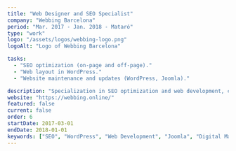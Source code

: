 ```yaml
---
title: "Web Designer and SEO Specialist"
company: "Webbing Barcelona"
period: "Mar. 2017 - Jan. 2018 - Mataró"
type: "work"
logo: "/assets/logos/webbing-logo.png"
logoAlt: "Logo of Webbing Barcelona"

tasks:
  - "SEO optimization (on-page and off-page)."
  - "Web layout in WordPress."
  - "Website maintenance and updates (WordPress, Joomla)."

description: "Specialization in SEO optimization and web development, combining positioning techniques with design and website maintenance."
website: "https://webbing.online/"
featured: false
current: false
order: 6
startDate: 2017-03-01
endDate: 2018-01-01
keywords: ["SEO", "WordPress", "Web Development", "Joomla", "Digital Marketing"]
---
```

